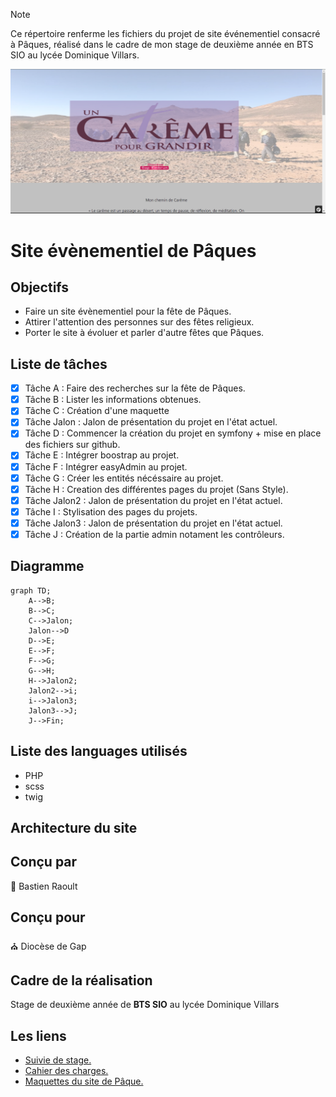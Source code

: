 > [!NOTE]
> Ce répertoire renferme les fichiers du projet de site événementiel consacré à Pâques, réalisé dans le cadre de mon stage de deuxième année en BTS SIO au lycée Dominique Villars.

![Visuel du site](./Visuel.png)
# Site évènementiel de Pâques 

 ## Objectifs
  - Faire un site évènementiel pour la fête de Pâques.
  - Attirer l'attention des personnes sur des fêtes religieux.
  - Porter le site à évoluer et parler d'autre fêtes que Pâques.

## Liste de tâches
- [X] Tâche A : Faire des recherches sur la fête de Pâques.
- [X] Tâche B : Lister les informations obtenues.
- [X] Tâche C : Création d'une maquette
- [X] Tâche Jalon : Jalon de présentation du projet en l'état actuel.
- [X] Tâche D : Commencer la création du projet en symfony + mise en place des fichiers sur github.
- [X] Tâche E : Intégrer boostrap au projet.
- [X] Tâche F : Intégrer easyAdmin au projet.
- [X] Tâche G : Créer les entités nécéssaire au projet.
- [X] Tâche H : Creation des différentes pages du projet (Sans Style).
- [X] Tâche Jalon2 : Jalon de présentation du projet en l'état actuel.
- [X] Tâche I : Stylisation des pages du projets.
- [X] Tâche Jalon3 : Jalon de présentation du projet en l'état actuel.
- [X] Tâche J : Création de la partie admin notament les contrôleurs.

## Diagramme

```mermaid
graph TD;
    A-->B;
    B-->C;
    C-->Jalon;
    Jalon-->D
    D-->E;
    E-->F;
    F-->G;
    G-->H;
    H-->Jalon2;
    Jalon2-->i;
    i-->Jalon3;
    Jalon3-->J;
    J-->Fin;
```

## Liste des languages utilisés
- PHP
- scss
- twig

## Architecture du site

## Conçu par
:wave: Bastien Raoult

## Conçu pour
:church: Diocèse de Gap

## Cadre de la réalisation
Stage de deuxième année de <b>BTS SIO</b> au lycée Dominique Villars

## Les liens
- [Suivie de stage.](https://docs.google.com/document/d/19riinlN57bzkztlI_Pb8UdQf1YqKHO0ervbC9oBJK6Q/edit#heading=h.mbjsiz6n6jlo)
- [Cahier des charges.](https://docs.google.com/document/d/1P0kyywvMcfMYqyHCLGkM-YLVYJBDp6XoYpLlRj58eXc/edit)
- [Maquettes du site de Pâque.](https://www.figma.com/file/djjyoE4gJxyb7ZBRsuklYQ/Dioc%C3%A8se-Gap?type=design&node-id=0-1&mode=design&t=xzWRQ3dhKk9a0I7z-0)
